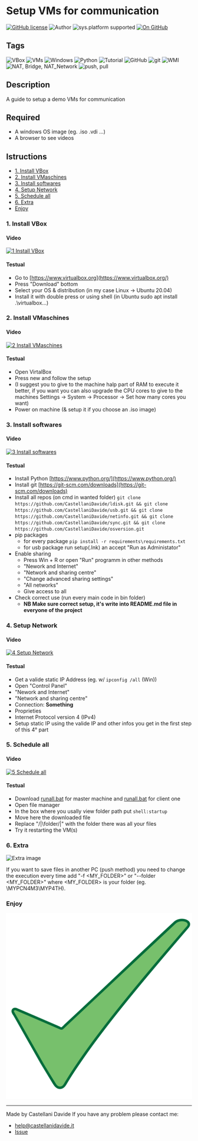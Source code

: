 # Setup VMs for communication
[![GitHub license](https://img.shields.io/badge/licence-GNU-green?style=flat)](https://github.com/CastellaniDavide/cpp-template/blob/master/LICENSE) 
![Author](https://img.shields.io/badge/author-Castellani%20Davide-green?style=flat) 
![sys.platform supported](https://img.shields.io/badge/OS%20platform%20supported-Linux,%20Windows,%20Mac%20OS-blue?style=flat) 
[![On GitHub](https://img.shields.io/badge/on%20GitHub-True-green?style=flat&logo=github)](https://github.com/CastellaniDavide/Setup-VMs-for-communication)

## Tags
![VBox](https://img.shields.io/badge/Tag-VBox-yellow?style=flat)
![VMs](https://img.shields.io/badge/Tag-VMs-yellow?style=flat)
![Windows](https://img.shields.io/badge/Tag-Windows-yellow?style=flat)
![Python](https://img.shields.io/badge/Tag-Python-yellow?style=flat)
![Tutorial](https://img.shields.io/badge/Tag-Tutorial-yellow?style=flat)
![GitHub](https://img.shields.io/badge/Tag-GitHub-yellow?style=flat)
![git](https://img.shields.io/badge/Tag-git-yellow?style=flat)
![WMI](https://img.shields.io/badge/Tag-WMI-yellow?style=flat)
![NAT, Bridge, NAT_Network](https://img.shields.io/badge/Tag-NAT,%20Bridge,%20NAT_Network-yellow?style=flat)
![push, pull](https://img.shields.io/badge/Tag-push,%20pull-yellow?style=flat)

## Description
A guide to setup a demo VMs for communication

## Required
 - A windows OS image (eg. .iso .vdi ...)
 - A browser to see videos
   
## Istructions

 - [1. Install VBox](#1-install-vbox)
 - [2. Install VMaschines](#2-install-vmaschines)
 - [3. Install softwares](#3-install-softwares)
 - [4. Setup Network](#4-setup-network)
 - [5. Schedule all](#5-schedule-all)
 - [6. Extra](#6-extra)
 - [Enjoy](#enjoy)

### 1. Install VBox
#### Video
[![1 Install VBox](https://res.cloudinary.com/marcomontalbano/image/upload/v1604154185/video_to_markdown/images/youtube--2GwoHz4_Jtg-c05b58ac6eb4c4700831b2b3070cd403.jpg)](https://youtu.be/2GwoHz4_Jtg "1 Install VBox")

#### Testual
 - Go to [https://www.virtualbox.org](https://www.virtualbox.org/)
 - Press "Download" bottom
 - Select your OS & distribution (in my case Linux -> Ubuntu 20.04)
 - Install it with double press or using shell (in Ubuntu sudo apt install .\virtualbox...)

### 2. Install VMaschines
#### Video
[![2 Install VMaschines](https://res.cloudinary.com/marcomontalbano/image/upload/v1604154330/video_to_markdown/images/youtube--b0OB6TUKa5U-c05b58ac6eb4c4700831b2b3070cd403.jpg)](https://youtu.be/b0OB6TUKa5U "2 Install VMaschines")

#### Testual
 - Open VirtalBox
 - Press new and follow the setup
 - (I suggest you to give to the machine halp part of RAM to execute it better, if you want you can also upgrade the CPU cores to give to the machines Settings -> System -> Processor -> Set how many cores you want)
 - Power on machine (& setup it if you choose an .iso image)

### 3. Install softwares
#### Video
[![3 Install softwares](https://res.cloudinary.com/marcomontalbano/image/upload/v1604155667/video_to_markdown/images/youtube--m1V6_BNY44M-c05b58ac6eb4c4700831b2b3070cd403.jpg)](https://youtu.be/m1V6_BNY44M "3 Install softwares")

#### Testual
 - Install Python [https://www.python.org/](https://www.python.org/)
 - Install git [https://git-scm.com/downloads](https://git-scm.com/downloads)
 - Install all repos (on cmd in wanted folder) ```git clone https://github.com/CastellaniDavide/ldisk.git && git clone https://github.com/CastellaniDavide/usb.git && git clone https://github.com/CastellaniDavide/netinfo.git && git clone https://github.com/CastellaniDavide/sync.git && git clone https://github.com/CastellaniDavide/osversion.git```
 - pip packages 
   - for every package ```pip install -r requirements\requirements.txt```
   - for usb package run setup(.lnk) an accept "Run as Administator"
 - Enable sharing
   - Press Win + R or open "Run" programm in other methods
   - "Nework and Internet"
   - "Network and sharing centre"
   - "Change advanced sharing settings"
   - "All networks"
   - Give access to all
 - Check correct use (run every main code in bin folder)
   - **NB Make sure correct setup, it's write into README.md file in everyone of the project**

### 4. Setup Network 
#### Video
[![4 Setup Network](https://res.cloudinary.com/marcomontalbano/image/upload/v1604154514/video_to_markdown/images/youtube--vu0_24wQH6M-c05b58ac6eb4c4700831b2b3070cd403.jpg)](https://youtu.be/vu0_24wQH6M "4 Setup Network")

#### Testual
 - Get a valide static IP Address (eg. w/ ```ipconfig /all``` (Win))
 - Open "Control Panel"
 - "Nework and Internet"
 - "Network and sharing centre"
 - Connection: **Something** 
 - Proprieties 
 - Internet Protocol version 4 (IPv4)
 - Setup static IP using the valide IP and other infos you get in the first step of this 4° part

### 5. Schedule all
#### Video
[![5 Schedule all](https://res.cloudinary.com/marcomontalbano/image/upload/v1604156431/video_to_markdown/images/youtube--pjG_CwSsjk8-c05b58ac6eb4c4700831b2b3070cd403.jpg)](https://youtu.be/pjG_CwSsjk8 "5 Schedule all")

#### Testual
 - Download [runall.bat](https://gist.github.com/DavideC03/bdd3b817de4778da647fd1244aa1fae4#file-autorun_server-bat) for master machine and [runall.bat](https://gist.github.com/DavideC03/bdd3b817de4778da647fd1244aa1fae4#file-autorun_client-bat) for client one
 - Open file manager
 - In the box where you usally view folder path put ```shell:startup```
 - Move here the downloaded file
 - Replace "/|\folder/|\" with the folder there was all your files
 - Try it restarting the VM(s)

### 6. Extra
![Extra image](https://www.mondomobileweb.it/wp-content/uploads/2016/07/timextra-1-1280x720.jpg)

If you want to save files in another PC (push method) you need to change the execution every time add "-f <MY_FOLDER>" or "--folder <MY_FOLDER>" where <MY_FOLDER> is your folder (eg. \\MYPCN4M3\MYP4TH).

### Enjoy
![Enjoy image](./src/enjoy.svg)

---
Made by Castellani Davide 
If you have any problem please contact me:
- [help@castellanidavide.it](mailto:help@castellanidavide.it)
- [Issue](https://github.com/CastellaniDavide/default-template/issues)
